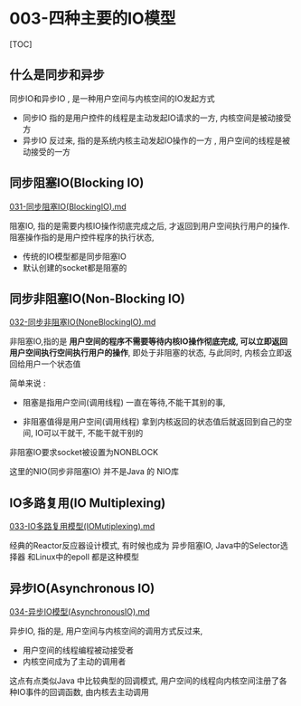 

#   003-四种主要的IO模型

[TOC]

## 什么是同步和异步

同步IO和异步IO , 是一种用户空间与内核空间的IO发起方式

- 同步IO 指的是用户控件的线程是主动发起IO请求的一方, 内核空间是被动接受方
- 异步IO 反过来, 指的是系统内核主动发起IO操作的一方 , 用户空间的线程是被动接受的一方

## 同步阻塞IO(Blocking IO)

 [031-同步阻塞IO(BlockingIO).md](031-同步阻塞IO(BlockingIO).md) 

阻塞IO, 指的是需要内核IO操作彻底完成之后, 才返回到用户空间执行用户的操作. 阻塞操作指的是用户控件程序的执行状态, 

- 传统的IO模型都是同步阻塞IO
- 默认创建的socket都是阻塞的

## 同步非阻塞IO(Non-Blocking IO)

 [032-同步非阻塞IO(NoneBlockingIO).md](032-同步非阻塞IO(NoneBlockingIO).md) 

非阻塞IO,指的是 **用户空间的程序不需要等待内核IO操作彻底完成, 可以立即返回用户空间执行空间执行用户的操作**, 即处于非阻塞的状态, 与此同时, 内核会立即返回给用户一个状态值

简单来说 :

-  阻塞是指用户空间(调用线程) 一直在等待,不能干其别的事, 

- 非阻塞值得是用户空间(调用线程) 拿到内核返回的状态值后就返回到自己的空间, IO可以干就干, 不能干就干别的

非阻塞IO要求socket被设置为NONBLOCK

这里的NIO(同步非阻塞IO) 并不是Java 的 NIO库

## IO多路复用(IO Multiplexing)

 [033-IO多路复用模型(IOMutiplexing).md](033-IO多路复用模型(IOMutiplexing).md) 

经典的Reactor反应器设计模式, 有时候也成为 异步阻塞IO, Java中的Selector选择器 和Linux中的epoll 都是这种模型

## 异步IO(Asynchronous IO)

 [034-异步IO模型(AsynchronousIO).md](034-异步IO模型(AsynchronousIO).md) 

异步IO, 指的是, 用户空间与内核空间的调用方式反过来,

- 用户空间的线程编程被动接受者
- 内核空间成为了主动的调用者

这点有点类似Java 中比较典型的回调模式, 用户空间的线程向内核空间注册了各种IO事件的回调函数, 由内核去主动调用

